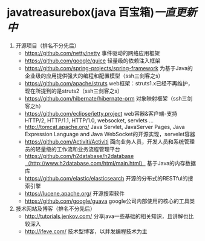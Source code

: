 # javatreasurebox(java 百宝箱)***一直更新中***
  1. 开源项目（排名不分先后）
     - https://github.com/netty/netty 事件驱动的网络应用框架
     - https://github.com/google/guice 轻量级的依赖注入框架
     - https://github.com/spring-projects/spring-framework 为基于Java的企业级的应用提供强大的编程和配置模型（ssh三剑客之s）
     - https://github.com/apache/struts web框架：struts1.x已经不再维护，现在所提到的是struts2（ssh三剑客之s）
     - https://github.com/hibernate/hibernate-orm 对象映射框架（ssh三剑客之h）
     - https://github.com/eclipse/jetty.project web容器&客户端-支持HTTP/2, HTTP/1.1, HTTP/1.0, websocket, servlets ...
     - http://tomcat.apache.org/ Java Servlet, JavaServer Pages, Java Expression Language and Java WebSocket的开源实现，servelet容器 
     - https://github.com/Activiti/Activiti 面向业务人员，开发人员和系统管理员的轻量级的工作流和业务流程管理平台
     - https://github.com/h2database/h2database（http://www.h2database.com/html/main.html） 基于Java的内存数据库
     - https://github.com/elastic/elasticsearch 开源的分布式的RESTful的搜索引擎
     - https://lucene.apache.org/ 开源搜索软件
     - https://github.com/google/guava google公司内部使用的核心的工具类
  2. 技术网站及博客（排名不分先后）
     - http://tutorials.jenkov.com/ 分享java一些基础的相关知识，且讲解也比较深入
     - http://ifeve.com/ 技术型博客，以并发编程技术为主



